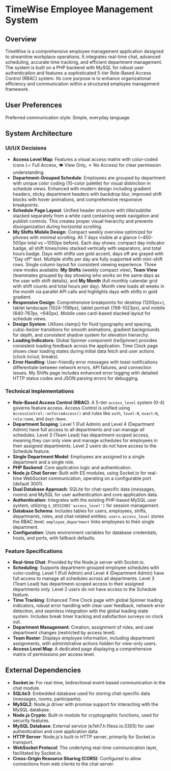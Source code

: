 # TimeWise Employee Management System

## Overview

TimeWise is a comprehensive employee management application designed to streamline workplace operations. It integrates real-time chat, advanced scheduling, accurate time tracking, and efficient department management. The system is built on a PHP backend with MySQL for robust user authentication and features a sophisticated 5-tier Role-Based Access Control (RBAC) system. Its core purpose is to enhance organizational efficiency and communication within a structured employee management framework.

## User Preferences

Preferred communication style: Simple, everyday language.

## System Architecture

### UI/UX Decisions
- **Access Level Map**: Features a visual access matrix with color-coded icons (✓ Full Access, 👁️ View Only, ✗ No Access) for clear permission understanding.
- **Department-Grouped Schedule**: Employees are grouped by department with unique color coding (10-color palette) for visual distinction in schedule views. Enhanced with modern design including gradient headers, sticky department headers with backdrop blur, improved shift blocks with hover animations, and comprehensive responsive breakpoints.
- **Schedule Page Layout**: Unified header structure with title/subtitle stacked separately from a white card containing week navigation and publish controls. This creates proper visual hierarchy and prevents disorganization during horizontal scrolling.
- **My Shifts Mobile Design**: Compact weekly overview optimized for phones with minimal scrolling. All 7 days visible at a glance (~450-500px total vs ~1050px before). Each day shows: compact day indicator badge, all shift times/roles stacked vertically with separators, and total hours badge. Days with shifts use gold accent, days off are grayed with "Day off" text. Multiple shifts per day are fully supported with mini-shift rows. Single column layout for consistent viewing experience. Three view modes available: **My Shifts** (weekly compact view), **Team View** (teammates grouped by day showing who works on the same days as the user with shift details), and **My Month** (full monthly calendar grid with shift counts and total hours per day). Month view loads all weeks in the month via parallel API calls and highlights days with shifts in gold gradient.
- **Responsive Design**: Comprehensive breakpoints for desktop (1200px+), tablet landscape (1024-1199px), tablet portrait (768-1023px), and mobile (640-767px, <640px). Mobile uses card-based stacked layout for schedule views.
- **Design System**: Utilizes clamp() for fluid typography and spacing, cubic-bezier transitions for smooth animations, gradient backgrounds for depth, and consistent shadow system for elevation hierarchy.
- **Loading Indicators**: Global Spinner component (twSpinner) provides consistent loading feedback across the application. Time Clock page shows clear loading states during initial data fetch and user actions (clock in/out, breaks).
- **Error Handling**: User-friendly error messages with toast notifications differentiate between network errors, API failures, and connection issues. My Shifts page includes enhanced error logging with detailed HTTP status codes and JSON parsing errors for debugging.

### Technical Implementations
- **Role-Based Access Control (RBAC)**: A 5-tier `access_level` system (0-4) governs feature access. Access Control is unified using `AccessControl::enforceAccess()` and rules like `auth`, `level:N`, `exact:N`, `role:name`, and `dept:Name`.
- **Department Scoping**: Level 1 (Full Admin) and Level 4 (Department Admin) have full access to all departments and can manage all schedules. Level 3 (Team Lead) has department-scoped access, meaning they can only view and manage schedules for employees in their assigned departments. Level 2 users do not have access to the Schedule feature.
- **Single Department Model**: Employees are assigned to a single department and a single role.
- **PHP Backend**: Core application logic and authentication.
- **Node.js Chat Server**: Built with ES modules, using Socket.io for real-time WebSocket communication, operating on a configurable port (default 3001).
- **Dual Database Approach**: SQLite for chat-specific data (messages, rooms) and MySQL for user authentication and core application data.
- **Authentication**: Integrates with the existing PHP-based MySQL user system, utilizing `$_SESSION['access_level']` for session management.
- **Database Schema**: Includes tables for users, employees, shifts, departments, roles, and chat-related entities. `users.access_level` stores the RBAC level. `employee_department` links employees to their single department.
- **Configuration**: Uses environment variables for database credentials, hosts, and ports, with fallback defaults.

### Feature Specifications
- **Real-time Chat**: Provided by the Node.js server with Socket.io.
- **Scheduling**: Supports department-grouped employee schedules with color-coding. Level 1 (Full Admin) and Level 4 (Department Admin) have full access to manage all schedules across all departments. Level 3 (Team Lead) has department-scoped access to their assigned departments only. Level 2 users do not have access to the Schedule feature.
- **Time Tracking**: Enhanced Time Clock page with global Spinner loading indicators, robust error handling with clear user feedback, network error detection, and seamless integration with the global loading state system. Includes break timer tracking and satisfaction surveys on clock out.
- **Department Management**: Creation, assignment of roles, and user department changes (restricted by access level).
- **Team Roster**: Displays employee information, including department assignments, with administrative actions hidden for view-only users.
- **Access Level Map**: A dedicated page displaying a comprehensive matrix of permissions per access level.

## External Dependencies

- **Socket.io**: For real-time, bidirectional event-based communication in the chat module.
- **SQLite3**: Embedded database used for storing chat-specific data (messages, rooms, participants).
- **MySQL2**: Node.js driver with promise support for interacting with the MySQL database.
- **Node.js Crypto**: Built-in module for cryptographic functions, used for security features.
- **MySQL Database**: External service (e7eh7.h.filess.io:3305) for user authentication and core application data.
- **HTTP Server**: Node.js's built-in HTTP server, primarily for Socket.io transport.
- **WebSocket Protocol**: The underlying real-time communication layer, facilitated by Socket.io.
- **Cross-Origin Resource Sharing (CORS)**: Configured to allow connections from web clients to the chat server.